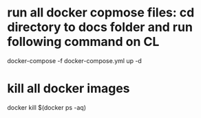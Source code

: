 # run all docker copmose files: cd directory to docs folder and run following command on CL
docker-compose -f docker-compose.yml up -d

# kill all docker images
docker kill $(docker ps -aq)

